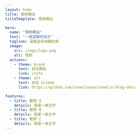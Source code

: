 ```yaml
---
layout: home
title: 雪鈴網站
titleTemplate: 雪鈴網站

hero:
  name: "雪鈴網站"
  text: "一個溫暖的地方"
  tagline: 溫暖且有地舖的窩
  image:
    src: /imgs/logo.png
    alt: 雪鈴
  actions:
    - theme: brand
      text: 前往網站
      link: /info
    - theme: alt
      text: 前往 GitHub
      link: https://github.com/snowlinouo/snowlin-blog-docs

features:
  - title: 範例 A
    details: 我是一串文字
  - title: 範例 B
    details: 我是一串文字
  - title: 範例 C
    details: 我是一串文字
---
```


